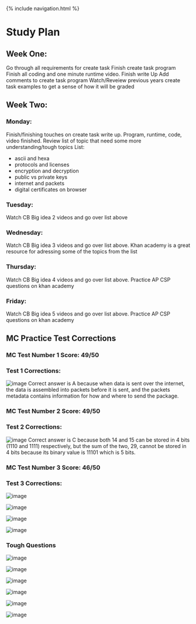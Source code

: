 {% include navigation.html %}

# Study Plan
## Week One: 
Go through all requirements for create task
Finish create task program
Finish all coding and one minute runtime video.
Finish write Up
Add comments to create task program
Watch/Reveiew previous years create task examples to get a sense of how it will be graded

## Week Two: 
### Monday:
Finish/finishing touches on create task write up. Program, runtime, code, video finished. Review list of topic that need some more understanding/tough topics
List: 
- ascii and hexa
- protocols and licenses
- encryption and decryption
- public vs private keys
- internet and packets
- digital certificates on browser


### Tuesday:
Watch CB Big idea 2 videos and go over list above
### Wednesday:
Watch CB Big idea 3 videos and go over list above. Khan academy is a great resource for adressing some of the topics from the list
### Thursday:
Watch CB Big idea 4 videos and go over list above. Practice AP CSP questions on khan academy
### Friday:
Watch CB Big idea 5 videos and go over list above. Practice AP CSP questions on khan academy



## MC Practice Test Corrections
### MC Test Number 1 Score: 49/50
### Test 1 Corrections: 

![image](https://user-images.githubusercontent.com/34950822/164311297-b67d51da-5cc1-4f21-9ad0-fd2af2526c69.png)
Correct answer is A because when data is sent over the internet, the data is assembled into packets before it is sent, and the packets metadata contains information for how and where to send the package.

### MC Test Number 2 Score: 49/50
### Test 2 Corrections:

![image](https://user-images.githubusercontent.com/34950822/165027460-f8d9450b-41f0-4c2e-a086-21080418b173.png)
Correct answer is C because both 14 and 15 can be stored in 4 bits (1110 and 1111) respectively, but the sum of the two, 29, cannot be stored in 4 bits because its binary value is 11101 which is 5 bits. 

### MC Test Number 3 Score: 46/50
### Test 3 Corrections: 

![image](https://user-images.githubusercontent.com/34950822/166318374-55f3086b-dfd6-4258-8b47-1b5d0757983c.png)

![image](https://user-images.githubusercontent.com/34950822/166318429-2aaa323b-56b2-41c5-80cd-f7c82b211f12.png)

![image](https://user-images.githubusercontent.com/34950822/166318659-602feaa9-df7a-482d-89cc-8a847be34b84.png)

![image](https://user-images.githubusercontent.com/34950822/166318720-35b556cc-a468-4cb4-80f1-3d637d450881.png)


 ### Tough Questions
 
 ![image](https://user-images.githubusercontent.com/34950822/164312949-981bbfd9-fa17-41ee-9a09-b84cca2d28eb.png)

![image](https://user-images.githubusercontent.com/34950822/164313066-ceb6c65c-a333-4ef2-bc7b-21e7732ac923.png)

![image](https://user-images.githubusercontent.com/34950822/164314009-bf53d821-45df-4462-aee3-862154e86104.png)

![image](https://user-images.githubusercontent.com/34950822/164315211-eaa0c948-f591-452e-801a-2822f03e6ba5.png)

![image](https://user-images.githubusercontent.com/34950822/164315373-5442000e-ce69-43d4-8d43-d913b7e1c6ee.png)

![image](https://user-images.githubusercontent.com/34950822/164315499-0e9af75b-1118-454a-9635-c226a3a8147e.png)


